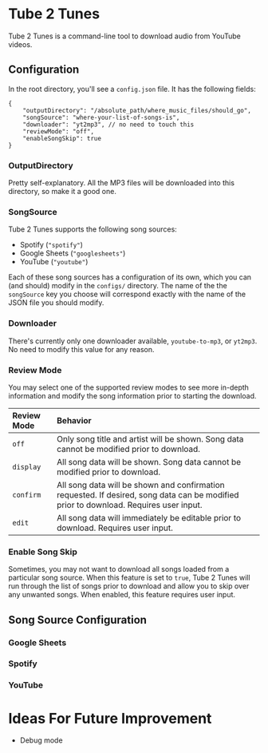 # Tube 2 Tunes
Tube 2 Tunes is a command-line tool to download audio from 
YouTube videos.

## Configuration
In the root directory, you'll see a `config.json` file. It has
the following fields:
```json5
{
    "outputDirectory": "/absolute_path/where_music_files/should_go",
    "songSource": "where-your-list-of-songs-is",
    "downloader": "yt2mp3", // no need to touch this
    "reviewMode": "off",
    "enableSongSkip": true
}
```

### OutputDirectory
Pretty self-explanatory. All the MP3 files will be downloaded into this
directory, so make it a good one.

### SongSource
Tube 2 Tunes supports the following song sources:

* Spotify (`"spotify"`)
* Google Sheets (`"googlesheets"`)
* YouTube (`"youtube"`)

Each of these song sources has a configuration of its own, which you
can (and should) modify in the `configs/` directory. The name of the
the `songSource` key you choose will correspond exactly with the name 
of the JSON file you should modify.

### Downloader
There's currently only one downloader available, `youtube-to-mp3`, or `yt2mp3`.
No need to modify this value for any reason.

### Review Mode
You may select one of the supported review modes to see more in-depth
information and modify the song information prior to starting the download.

| __Review Mode__ | __Behavior__ |
| :---------      | :------      |
| `off`         | Only song title and artist will be shown. Song data cannot be modified prior to download. |
| `display`     | All song data will be shown. Song data cannot be modified prior to download. |
| `confirm`     | All song data will be shown and confirmation requested. If desired, song data can be modified prior to download. Requires user input. |
| `edit`        | All song data will immediately be editable prior to download. Requires user input. |

### Enable Song Skip
Sometimes, you may not want to download all songs loaded from a particular
song source. When this feature is set to `true`, Tube 2 Tunes will run
through the list of songs prior to download and allow you to skip over
any unwanted songs. When enabled, this feature requires user input.

## Song Source Configuration

### Google Sheets

### Spotify

### YouTube

# Ideas For Future Improvement
- Debug mode
